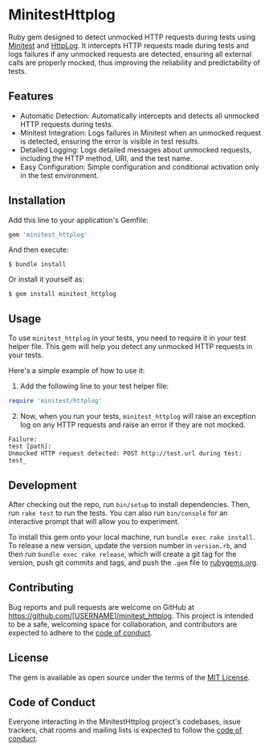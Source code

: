 # MinitestHttplog

Ruby gem designed to detect unmocked HTTP requests during tests using [Minitest](https://github.com/seattlerb/minitest) and [HttpLog](https://github.com/trusche/httplog). It intercepts HTTP requests made during tests and logs failures if any unmocked requests are detected, ensuring all external calls are properly mocked, thus improving the reliability and predictability of tests.

## Features

* Automatic Detection: Automatically intercepts and detects all unmocked HTTP requests during tests.
* Minitest Integration: Logs failures in Minitest when an unmocked request is detected, ensuring the error is visible in test results.
* Detailed Logging: Logs detailed messages about unmocked requests, including the HTTP method, URI, and the test name.
* Easy Configuration: Simple configuration and conditional activation only in the test environment.

## Installation

Add this line to your application's Gemfile:

```ruby
gem 'minitest_httplog'
```

And then execute:

    $ bundle install

Or install it yourself as:

    $ gem install minitest_httplog

## Usage

To use `minitest_httplog` in your tests, you need to require it in your test helper file. This gem will help you detect any unmocked HTTP requests in your tests.

Here's a simple example of how to use it:

1. Add the following line to your test helper file:

```ruby
require 'minitest/httplog'
```

2. Now, when you run your tests, `minitest_httplog` will raise an exception log on any HTTP requests and raise an error if they are not mocked.

```console
Failure:
test [path]:
Unmocked HTTP request detected: POST http://test.url during test: test_
```

## Development

After checking out the repo, run `bin/setup` to install dependencies. Then, run `rake test` to run the tests. You can also run `bin/console` for an interactive prompt that will allow you to experiment.

To install this gem onto your local machine, run `bundle exec rake install`. To release a new version, update the version number in `version.rb`, and then run `bundle exec rake release`, which will create a git tag for the version, push git commits and tags, and push the `.gem` file to [rubygems.org](https://rubygems.org).

## Contributing

Bug reports and pull requests are welcome on GitHub at https://github.com/[USERNAME]/minitest_httplog. This project is intended to be a safe, welcoming space for collaboration, and contributors are expected to adhere to the [code of conduct](https://github.com/[USERNAME]/minitest_httplog/blob/master/CODE_OF_CONDUCT.md).


## License

The gem is available as open source under the terms of the [MIT License](https://opensource.org/licenses/MIT).

## Code of Conduct

Everyone interacting in the MinitestHttplog project's codebases, issue trackers, chat rooms and mailing lists is expected to follow the [code of conduct](https://github.com/[USERNAME]/minitest_httplog/blob/master/CODE_OF_CONDUCT.md).
